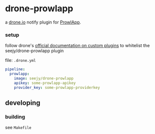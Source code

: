 # drone-prowlapp
a [drone.io](http://readme.drone.io/) notify plugin for [ProwlApp](https://www.prowlapp.com).

### setup

follow drone's [official documentation on custom plugins](http://readme.drone.io/plugins/plugin-overview/) to whitelist the seejy/drone-prowlapp plugin

file: `.drone.yml`
```yml
pipeline:
  prowlapp:
    image: seejy/drone-prowlapp
    apikey: some-prowlapp-apikey
    provider_key: some-prowlapp-providerkey 
```

## developing

### building

see `Makefile`